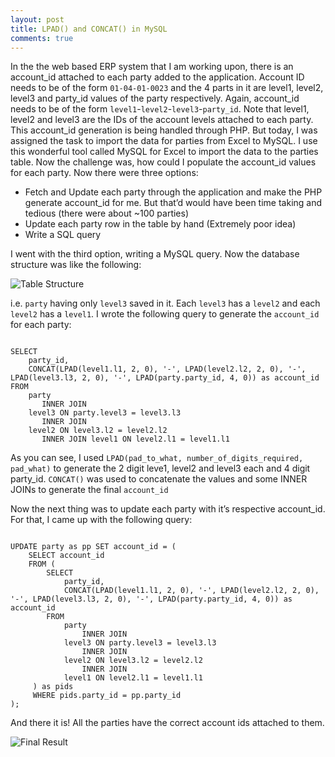 ```yaml
---
layout: post
title: LPAD() and CONCAT() in MySQL
comments: true
---
```


In the the web based ERP system that I am working upon, there is an account_id attached to each party added to the application. Account ID needs to be of the form `01-04-01-0023` and the 4 parts in it are level1, level2, level3 and party_id values of the party respectively. Again, account_id needs to be of the form `level1`-`level2`-`level3`-`party_id`. Note that level1, level2 and level3 are the IDs of the account levels attached to each party. This account_id generation is being handled through PHP. But today, I was assigned the task to import the data for parties from Excel to MySQL. I use this wonderful tool called MySQL for Excel to import the data to the parties table. Now the challenge was, how could I populate the account_id values for each party. Now there were three options:

* Fetch and Update each party through the application and make the PHP generate account_id for me. But that’d would have been time taking and tedious (there were about ~100 parties)
* Update each party row in the table by hand (Extremely poor idea)
* Write a SQL query

I went with the third option, writing a MySQL query. Now the database structure was like the following:

![Table Structure](http://i.imgur.com/uwTeg7D.png)

i.e. `party` having only `level3` saved in it. Each `level3` has a `level2` and each `level2` has a `level1`. I wrote the following query to generate the `account_id` for each party:

<pre><code class="sql">
SELECT
    party_id,
    CONCAT(LPAD(level1.l1, 2, 0), '-', LPAD(level2.l2, 2, 0), '-', LPAD(level3.l3, 2, 0), '-', LPAD(party.party_id, 4, 0)) as account_id
FROM
    party
       INNER JOIN
    level3 ON party.level3 = level3.l3
       INNER JOIN
    level2 ON level3.l2 = level2.l2
       INNER JOIN level1 ON level2.l1 = level1.l1
</code></pre>

As you can see, I used `LPAD(pad_to_what, number_of_digits_required, pad_what)` to generate the 2 digit leve1, level2 and level3 each and 4 digit party_id. `CONCAT()` was used to concatenate the  values and some INNER JOINs to generate the final `account_id`

Now the next thing was to update each party with it’s respective account_id. For that, I came up with the following query:

<pre><code class="sql">
UPDATE party as pp SET account_id = (
    SELECT account_id
    FROM (
        SELECT
            party_id,
            CONCAT(LPAD(level1.l1, 2, 0), '-', LPAD(level2.l2, 2, 0), '-', LPAD(level3.l3, 2, 0), '-', LPAD(party.party_id, 4, 0)) as account_id
        FROM
            party
                INNER JOIN
            level3 ON party.level3 = level3.l3
                INNER JOIN
            level2 ON level3.l2 = level2.l2
                INNER JOIN
            level1 ON level2.l1 = level1.l1
     ) as pids
     WHERE pids.party_id = pp.party_id
);
</code></pre>

And there it is! All the parties have the correct account ids attached to them.

![Final Result](http://i.imgur.com/6mZremK.png)